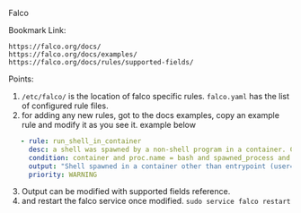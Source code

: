Falco 


Bookmark Link:

    https://falco.org/docs/
    https://falco.org/docs/examples/
    https://falco.org/docs/rules/supported-fields/


Points:

1. `/etc/falco/` is the location of falco specific rules. `falco.yaml` has the list of configured rule files. 
2. for adding any new rules, got to the docs examples, copy an example rule and modify it as you see it. example below
```yaml
   - rule: run_shell_in_container
     desc: a shell was spawned by a non-shell program in a container. Container entrypoints are excluded.
     condition: container and proc.name = bash and spawned_process and proc.pname exists and not proc.pname in (bash, docker)
     output: "Shell spawned in a container other than entrypoint (user=%user.name container_id=%container.id container_name=%container.name shell=%proc.name parent=%proc.pname cmdline=%proc.cmdline)"
     priority: WARNING
```
3. Output can be modified with supported fields reference.
4. and restart the falco service once modified. `sudo service falco restart `
